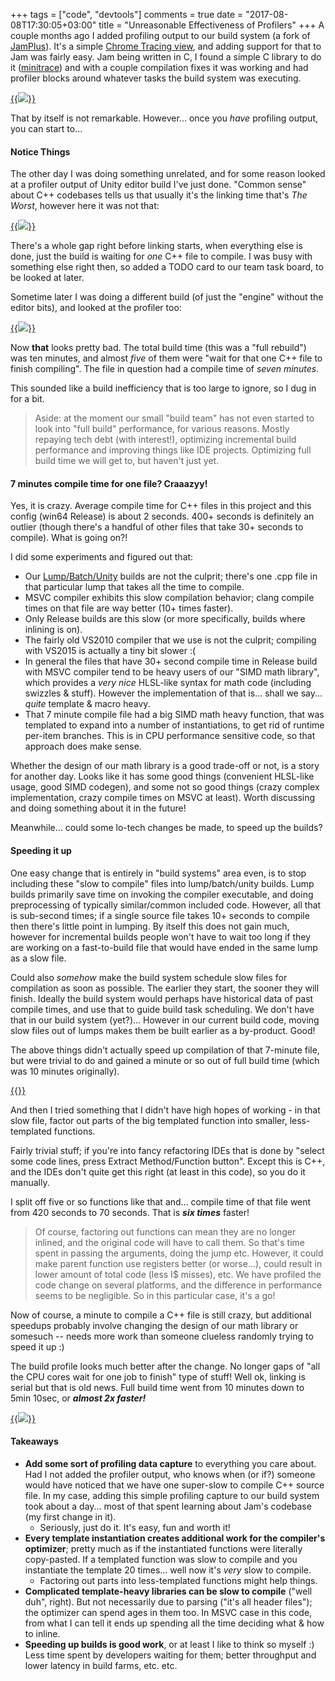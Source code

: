 +++
tags = ["code", "devtools"]
comments = true
date = "2017-08-08T17:30:05+03:00"
title = "Unreasonable Effectiveness of Profilers"
+++
A couple months ago I added profiling output to our build system (a fork of [JamPlus](http://jamplus.org/)).
It's a simple [Chrome Tracing view](/blog/2017/01/23/Chrome-Tracing-as-Profiler-Frontend/),
and adding support for that to Jam was fairly easy. Jam being written in C, I found a simple C library to
do it ([minitrace](https://github.com/hrydgard/minitrace)) and with a couple compilation fixes it was
working and had profiler blocks around whatever tasks the build system was executing.

[{{<img src="/img/blog/2017-08/comptime-profiler.png">}}](/img/blog/2017-08/comptime-profiler.png)

That by itself is not remarkable. However... once you *have* profiling output, you can start to...


#### Notice Things

The other day I was doing something unrelated, and for some reason looked at a profiler output of Unity editor
build I've just done. "Common sense" about C++ codebases tells us that usually it's the linking time
that's *The Worst*, however here it was not that:

[{{<img src="/img/blog/2017-08/comptime-editor-before-mark.png">}}](/img/blog/2017-08/comptime-editor-before-mark.png)

There's a whole gap right before linking starts, when everything else is done, just the build is waiting for *one*
C++ file to compile. I was busy with something else right then, so added a TODO card to our team task board, to be looked at later.

Sometime later I was doing a different build (of just the "engine" without the editor bits), and looked at the profiler
too:

[{{<img src="/img/blog/2017-08/comptime-player-before-crop.png">}}](/img/blog/2017-08/comptime-player-before-crop.png)

Now **that** looks pretty bad. The total build time (this was a "full rebuild") was ten minutes, and almost *five*
of them were "wait for that one C++ file to finish compiling". The file in question had a compile time of
*seven minutes*.

This sounded like a build inefficiency that is too large to ignore, so I dug in for a bit.

> Aside: at the moment our small "build team" has not even started to look into "full build" performance,
> for various reasons. Mostly repaying tech debt (with interest!), optimizing incremental build performance
> and improving things like IDE projects. Optimizing full build time we will get to, but haven't just yet.


#### 7 minutes compile time for one file? Craaazyy!

Yes, it is crazy. Average compile time for C++ files in this project and this config (win64 Release)
is about 2 seconds. 400+ seconds is definitely an outlier (though there's a handful of other files that take
30+ seconds to compile). What is going on?!

I did some experiments and figured out that:

* Our [Lump/Batch/Unity](http://natosha-bard.com/post/150361162302/the-pros-and-cons-of-lumping-your-builds) builds are not the culprit; there's one .cpp file in that particular lump that takes
  all the time to compile.
* MSVC compiler exhibits this slow compilation behavior; clang compile times on that file are way better (10+
  times faster).
* Only Release builds are this slow (or more specifically, builds where inlining is on).
* The fairly old VS2010 compiler that we use is not the culprit; compiling with VS2015 is actually a tiny
  bit slower :(
* In general the files that have 30+ second compile time in Release build with MSVC compiler tend to be heavy
  users of our "SIMD math library", which provides a *very nice* HLSL-like syntax for math code (including
  swizzles & stuff). However the implementation of that is... shall we say... *quite* template & macro heavy.
* That 7 minute compile file had a big SIMD math heavy function, that was templated to expand into a number of
  instantiations, to get rid of runtime per-item branches. This is in CPU performance sensitive code, so that
  approach does make sense.

Whether the design of our math library is a good trade-off or not, is a story for another day. Looks like it has
some good things (convenient HLSL-like usage, good SIMD codegen), and some not so good things (crazy complex implementation,
crazy compile times on MSVC at least). Worth discussing and doing something about it in the future!

Meanwhile... could some lo-tech changes be made, to speed up the builds?


#### Speeding it up

One easy change that is entirely in "build systems" area even, is to stop including these "slow to compile"
files into lump/batch/unity builds. Lump builds primarily save time on invoking the compiler executable, and doing
preprocessing of typically similar/common included code. However, all that is sub-second times; if a single source
file takes 10+ seconds to compile then there's little point in lumping. By itself this does not gain much, however
for incremental builds people won't have to wait too long if they are working on a fast-to-build file that would
have ended in the same lump as a slow file.

Could also *somehow* make the build system schedule slow files for compilation as soon as possible.
The earlier they start, the sooner they will finish. Ideally the build system would perhaps have historical data
of past compile times, and use that to guide build task scheduling. We don't have that in our build system (yet?)...
However in our current build code, moving slow files out of lumps makes them be built earlier as a by-product.
Good!

The above things didn't actually speed up compilation of that 7-minute file, but were trivial to do and gained
a minute or so out of full build time (which was 10 minutes originally).

[{{<imgright src="/img/blog/2017-08/comptime-movecode.png" width="200">}}](/img/blog/2017-08/comptime-movecode.png)

And then I tried something that I didn't have high hopes of working - in that slow file, factor out parts of the big
templated function into smaller, less-templated functions.

Fairly trivial stuff; if you're into fancy refactoring IDEs that is done by "select some code lines, press Extract
Method/Function button". Except this is C++, and the IDEs don't quite get this right (at least in this code),
so you do it manually.

I split off five or so functions like that and... compile time of that file went from 420 seconds to 70 seconds.
That is ***six times*** faster!

> Of course, factoring out functions can mean they are no longer inlined, and the original code will have
> to call them. So that's time spent in passing the arguments, doing the jump etc. However, it could make
> parent function use registers better (or worse...), could result in lower amount of total code (less I$ misses),
> etc. We have profiled the code change on several platforms, and the difference in performance
> seems to be negligible. So in this particular case, it's a go!

Now of course, a minute to compile a C++ file is still crazy, but additional speedups probably involve changing
the design of our math library or somesuch -- needs more work than someone clueless randomly
trying to speed it up :)

The build profile looks much better after the change. No longer gaps of "all the CPU cores wait for one job to
finish" type of stuff! Well ok, linking is serial but that is old news. Full build time went from 10 minutes
down to 5min 10sec, or ***almost 2x faster!***

[{{<img src="/img/blog/2017-08/comptime-player-after.png">}}](/img/blog/2017-08/comptime-player-after.png)


#### Takeaways

* **Add some sort of profiling data capture** to everything you care about. Had I not added the profiler output,
  who knows when (or if?) someone would have noticed that we have one super-slow to compile C++ source file.
  In my case, adding this simple profiling capture to our build system took about a day... most of that spent
  learning about Jam's codebase (my first change in it).
  * Seriously, just do it. It's easy, fun and worth it!
* **Every template instantiation creates additional work for the compiler's optimizer**; pretty
  much as if the instantiated functions were literally copy-pasted. If a templated function was slow to compile
  and you instantiate the template 20 times... well now it's *very* slow to compile.
  * Factoring out parts into less-templated functions might help things.
* **Complicated template-heavy libraries can be slow to compile** ("well duh", right). But not necessarily due to parsing ("it's all header
  files"); the optimizer can spend ages in them too. In MSVC case in this code, from what I can tell it ends up spending
  all the time deciding what & how to inline.
* **Speeding up builds is good work**, or at least I like to think so myself :) Less time spent by developers
  waiting for them; better throughput and lower latency in build farms, etc. etc.
